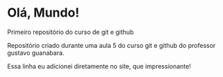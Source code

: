 # Olá, Mundo!
Primeiro repositório do curso de git e github

Repositório criado durante uma aula 5 do curso git e github do professor gustavo guanabara.

Essa linha eu adicionei diretamente no site, que impressionante!
